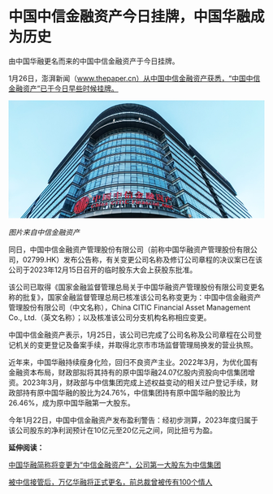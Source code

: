 # 中国中信金融资产今日挂牌，中国华融成为历史

由中国华融更名而来的中国中信金融资产于今日挂牌。

1月26日，澎湃新闻（www.thepaper.cn）从中国中信金融资产获悉，“中国中信金融资产”已于今日早些时候挂牌。

![7cf6c5795ddd326a1def51cdba8d3bde.jpg](https://raw.githubusercontent.com/qqhsx/qqnews_image/main/2024/01/26/中国中信金融资产今日挂牌，中国华融成为历史/7cf6c5795ddd326a1def51cdba8d3bde.jpg)

_图片来自中信金融资产_

同日，中国中信金融资产管理股份有限公司（前称中国华融资产管理股份有限公司，02799.HK）发布公告称，有关变更公司名称及修订公司章程的决议案已在该公司于2023年12月15日召开的临时股东大会上获股东批准。

该公司已取得《国家金融监督管理总局关于中国华融资产管理股份有限公司变更名称的批复》，国家金融监督管理总局已核准该公司名称变更为：中国中信金融资产管理股份有限公司（中文名称），China
CITIC Financial Asset Management Co., Ltd.（英文名称）；以及核准该公司分支机构名称相应变更。

中国中信金融资产表示，1月25日，该公司已完成了公司名称及公司章程在公司登记机关的变更登记及备案手续，并取得北京市市场监督管理局换发的营业执照。

近年来，中国华融持续瘦身化险，回归不良资产主业。2022年3月，为优化国有金融资本布局，财政部拟将其持有的原中国华融24.07亿股内资股向中信集团增资。2023年3月，财政部与中信集团完成上述权益变动的相关过户登记手续，财政部持有原中国华融的股比为24.76%，中信集团持有原中国华融的股比为26.46%，成为原中国华融第一大股东。

今年1月22日，中国中信金融资产发布盈利警告：经初步测算，2023年度归属于该公司股东的净利润预计在10亿元至20亿元之间，同比扭亏为盈。

**延伸阅读：**

[中国华融简称将变更为“中信金融资产”，公司第一大股东为中信集团](https://news.qq.com/rain/a/20231115A09DDC00)

[被中信接管后，万亿华融将正式更名，前总裁曾被传有100个情人](https://news.qq.com/rain/a/20231129A05YI300)

